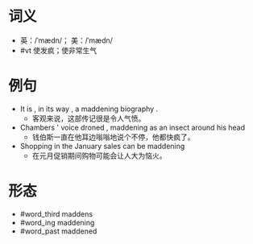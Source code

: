 # 词义
- 英：/ˈmædn/； 美：/ˈmædn/
- #vt 使发疯；使非常生气
# 例句
- It is , in its way , a maddening biography .
	- 客观来说，这部传记很是令人气愤。
- Chambers ' voice droned , maddening as an insect around his head
	- 钱伯斯一直在他耳边嗡嗡地说个不停，他都快疯了。
- Shopping in the January sales can be maddening
	- 在元月促销期间购物可能会让人大为恼火。
# 形态
- #word_third maddens
- #word_ing maddening
- #word_past maddened
